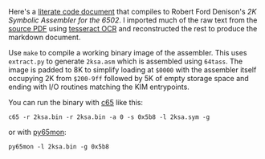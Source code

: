 Here's a [literate code document](2ksa.md) that compiles to
Robert Ford Denison's *2K Symbolic Assembler for the 6502*.
I imported much of the raw text from the [source PDF](2ksa.pdf) using
[tesseract OCR](https://github.com/tesseract-ocr/tesseract)
and reconstructed the rest to produce the markdown document.

Use `make` to compile a working binary image of the assembler.
This uses `extract.py` to generate `2ksa.asm` which is assembled using `64tass`.
The image is padded to 8K to simplify loading at `$0000`
with the assembler itself occupying 2K from `$200-9ff` followed by 5K
of empty storage space and ending with I/O routines matching the KIM entrypoints.

You can run the binary with
[c65](https://github.com/SamCoVT/TaliForth2/tree/master-64tass/c65)
like this:

    c65 -r 2ksa.bin -r 2ksa.bin -a 0 -s 0x5b8 -l 2ksa.sym -g

or with [py65mon](https://github.com/mnaberez/py65):

    py65mon -l 2ksa.bin -g 0x5b8